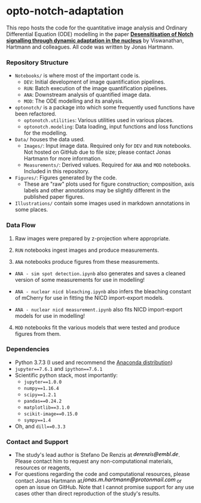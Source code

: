 # opto-notch-adaptation

This repo hosts the code for the quantitative image analysis and Ordinary Differential Equation (ODE) modelling in the paper **[Desensitisation of Notch signalling through dynamic adaptation in the nucleus](https://www.embopress.org/doi/full/10.15252/embj.2020107245)** by Viswanathan, Hartmann and colleagues. All code was written by Jonas Hartmann.


### Repository Structure

- `Notebooks/` is where most of the important code is.
  - `DEV`: Initial development of image quantification pipelines.
  - `RUN`: Batch execution of the image quantification pipelines.
  - `ANA`: Downstream analysis of quantified image data.
  - `MOD`: The ODE modelling and its analysis.
- `optonotch/` is a package into which some frequently used functions have been refactored.
  - `optonotch.utilities`: Various utilities used in various places.
  - `optonotch.modeling`: Data loading, input functions and loss functions for the modelling.
- `Data/` houses the data used.
  - `Images/`: Input image data. Required only for `DEV` and `RUN` notebooks. Not hosted on GitHub due to file size; please contact Jonas Hartmann for more information.
  - `Measurements/`: Derived values. Required for `ANA` and `MOD` notebooks. Included in this repository.
- `Figures/`: Figures generated by the code. 
  - These are "raw" plots used for figure construction; composition, axis labels and other annotations may be slightly different in the published paper figures.
- `Illustrations/` contain some images used in markdown annotations in some places.


### Data Flow

1. Raw images were prepared by z-projection where appropriate.

2. `RUN` notebooks ingest images and produce measurements.

3. `ANA` notebooks produce figures from these measurements.

  - `ANA - sim spot detection.ipynb` also generates and saves a cleaned version of some measurements for use in modelling!
  - `ANA - nuclear nicd bleaching.ipynb` also infers the bleaching constant of mCherry for use in fitting the NICD import-export models.

  - `ANA - nuclear nicd measurement.ipynb` also fits NICD import-export models for use in modelling!

4. `MOD` notebooks fit the various models that were tested and produce figures from them.


### Dependencies

- Python 3.7.3 (I used and recommend the [Anaconda distribution](https://www.anaconda.com/distribution/))
- `jupyter==7.6.1` and `ipython==7.6.1`
- Scientific python stack, most importantly:
  - `jupyter==1.0.0`
  - `numpy==1.16.4`
  - `scipy==1.2.1`
  - `pandas==0.24.2`
  - `matplotlib==3.1.0`
  - `scikit-image==0.15.0`
  - `sympy==1.4`
- Oh, and `dill==0.3.3`


### Contact and Support

- The study's lead author is Stefano De Renzis at ![Email SDR](Illustrations/email_SDR.png). Please contact him to request any non-computational materials, resources or reagents,
- For questions regarding the code and computational resources, please contact Jonas Hartmann at![Email JH](Illustrations/email_JH.png) or open an issue on GitHub. Note that I cannot promise support for any use cases other than direct reproduction of the study's results.

